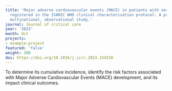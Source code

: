 ```yaml
---
title: 'Major adverse cardiovascular events (MACE) in patients with severe COVID-19
  registered in the ISARIC WHO clinical characterization protocol: A prospective,
  multinational, observational study.'
journal: Journal of critical care
year: '2023'
month: Oct
projects:
- example-project
featured: 'false'
weight: 200
doi: https://doi.org/10.1016/j.jcrc.2023.154318
---
```


To determine its cumulative incidence, identify the risk factors associated with Major Adverse Cardiovascular Events (MACE) development, and its impact clinical outcomes.